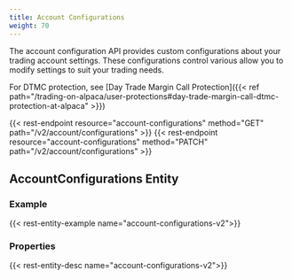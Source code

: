 ```yaml
---
title: Account Configurations
weight: 70
---
```


The account configuration API provides custom configurations about your
trading account settings. These configurations control various allow you to modify settings to suit your trading needs.

For DTMC protection, see [Day Trade Margin Call Protection]({{< ref path="/trading-on-alpaca/user-protections#day-trade-margin-call-dtmc-protection-at-alpaca" >}})

{{< rest-endpoint resource="account-configurations" method="GET" path="/v2/account/configurations" >}}
{{< rest-endpoint resource="account-configurations" method="PATCH" path="/v2/account/configurations" >}}

## AccountConfigurations Entity

### Example
{{< rest-entity-example name="account-configurations-v2">}}

### Properties
{{< rest-entity-desc name="account-configurations-v2">}}
